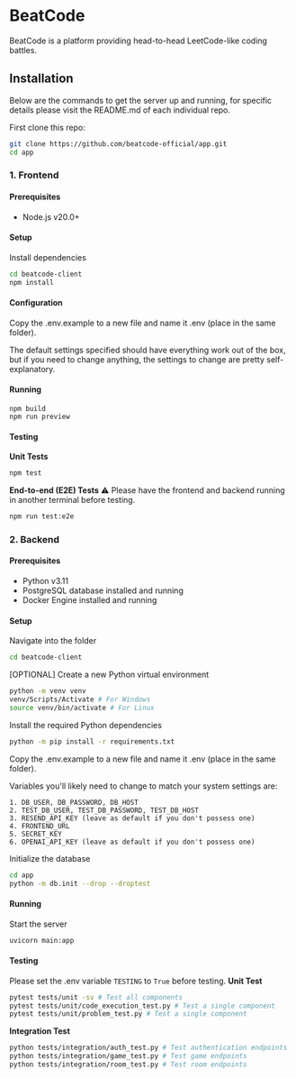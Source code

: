 # BeatCode
BeatCode is a platform providing head-to-head LeetCode-like coding battles.

## Installation
Below are the commands to get the server up and running, for specific details please visit the README.md of each individual repo.

First clone this repo:
```bash
git clone https://github.com/beatcode-official/app.git
cd app
```

### 1. Frontend
#### Prerequisites
- Node.js v20.0+

#### Setup
Install dependencies
```bash
cd beatcode-client
npm install
```

#### Configuration
Copy the .env.example to a new file and name it .env (place in the same folder).

The default settings specified should have everything work out of the box, but if you need to change anything, the settings to change are pretty self-explanatory.

#### Running
```
npm build
npm run preview
```

#### Testing
**Unit Tests**
```bash
npm test
```

**End-to-end (E2E) Tests**
⚠️ Please have the frontend and backend running in another terminal before testing.
```bash
npm run test:e2e
```


### 2. Backend
#### Prerequisites
- Python v3.11
- PostgreSQL database installed and running
- Docker Engine installed and running

#### Setup
Navigate into the folder
```bash
cd beatcode-client
```

[OPTIONAL] Create a new Python virtual environment
```bash
python -m venv venv
venv/Scripts/Activate # For Windows
source venv/bin/activate # For Linux
```

Install the required Python dependencies
```bash
python -m pip install -r requirements.txt
```

Copy the .env.example to a new file and name it .env (place in the same folder).

Variables you'll likely need to change to match your system settings are:

```
1. DB_USER, DB_PASSWORD, DB_HOST
2. TEST_DB_USER, TEST_DB_PASSWORD, TEST_DB_HOST
3. RESEND_API_KEY (leave as default if you don't possess one)
4. FRONTEND_URL
5. SECRET_KEY
6. OPENAI_API_KEY (leave as default if you don't possess one)
```

Initialize the database
```bash
cd app
python -m db.init --drop --droptest
```

#### Running
Start the server
```bash
uvicorn main:app
```

#### Testing
Please set the .env variable `TESTING` to `True` before testing.
**Unit Test**
```bash
pytest tests/unit -sv # Test all components
pytest tests/unit/code_execution_test.py # Test a single component
pytest tests/unit/problem_test.py # Test a single component
```

**Integration Test**
```bash
python tests/integration/auth_test.py # Test authentication endpoints
python tests/integration/game_test.py # Test game endpoints
python tests/integration/room_test.py # Test room endpoints
```
